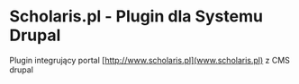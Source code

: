 Scholaris.pl - Plugin dla Systemu Drupal
=============

Plugin integrujący portal [http://www.scholaris.pl](www.scholaris.pl) z CMS drupal
